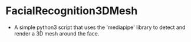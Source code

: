 # FacialRecognition3DMesh
- A simple python3 script that uses the 'mediapipe' library to detect and render a 3D mesh around the face.
